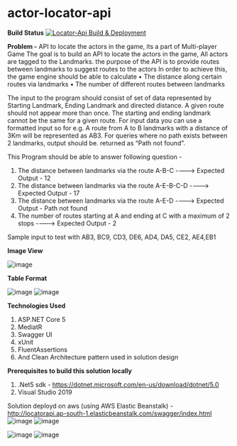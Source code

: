 # actor-locator-api
**Build Status**
[![Locator-Api Build & Deployment](https://github.com/thippaneni/actor-locator-api/actions/workflows/cicd.yml/badge.svg?branch=main)](https://github.com/thippaneni/actor-locator-api/actions/workflows/cicd.yml)

**Problem -**
API to locate the actors in the game, its a part of Multi-player Game
The goal is to build an API to locate the actors in the game, All actors are tagged to the Landmarks.
the purpose of the API is to provide routes between landmarks to suggest routes to the actors
In order to achieve this, the game engine should be able to calculate
  •	The distance along certain routes via landmarks
  •	The number of different routes between landmarks
  
The input to the program should consist of set of data represented by Starting Landmark, Ending Landmark and directed distance. A given route should not appear more than once. The starting and ending landmark cannot be the same for a given route. For input data you can use a formatted input so for e.g. A route from A to B landmarks with a distance of 3Km will be represented as AB3. For queries where no path exists between 2 landmarks, output should be. returned as “Path not found".
 
This Program should be able to answer following question -
 
1.	The distance between landmarks via the route A-B-C ----> Expected Output - 12
2.	The distance between landmarks via the route A-E-B-C-D ----> Expected Output - 17
3.	The distance between landmarks via the route A-E-D ----> Expected Output - Path not found
4.	The number of routes starting at A and ending at C with a maximum of 2 stops  ----> Expected Output - 2
 
Sample input to test with 
  AB3, BC9, CD3, DE6, AD4, DA5, CE2, AE4,EB1
 
**Image View**

![image](https://user-images.githubusercontent.com/10783656/146644318-fe3a0e60-5191-4cb6-abf9-5858d0976aa6.png)

**Table Format**

![image](https://user-images.githubusercontent.com/10783656/147436096-26c768a0-5c5a-4c6d-bdb8-adc25a5fa61c.png)                 ![image](https://user-images.githubusercontent.com/10783656/147436153-77232799-525c-4898-a83e-90c3425b669d.png)


**Technologies Used**
1. ASP.NET Core 5
2. MediatR
3. Swagger UI
4. xUnit
5. FluentAssertions
6. And Clean Architecture pattern used in solution design

**Prerequisites to build this solution locally**
1. .Net5 sdk - https://dotnet.microsoft.com/en-us/download/dotnet/5.0
2. Visual Studio 2019

Solution deployd on aws (using AWS Elastic Beanstalk) - http://locatorapi.ap-south-1.elasticbeanstalk.com/swagger/index.html
![image](https://user-images.githubusercontent.com/10783656/146644939-825f4b06-15d9-4aa6-9f60-1bc560fdd453.png)
![image](https://user-images.githubusercontent.com/10783656/146644957-8100d5ba-dcdd-4242-9dc9-679c24b152f3.png)


![image](https://user-images.githubusercontent.com/10783656/146644979-eeed3cd2-2d98-4244-bd2e-bf40822f7348.png)
![image](https://user-images.githubusercontent.com/10783656/146644999-21a77c19-1f46-43ca-b6aa-1538590945e7.png)
